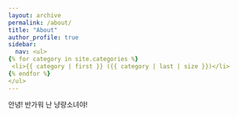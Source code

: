 ```yaml
---
layout: archive
permalink: /about/
title: "About"
author_profile: true
sidebar:
  nav: <ul>
{% for category in site.categories %}
 <li>{{ category | first }} ({{ category | last | size }})</li>
{% endfor %}
</ul>
---
```


안녕! 반가워 난 냥량소녀야!
